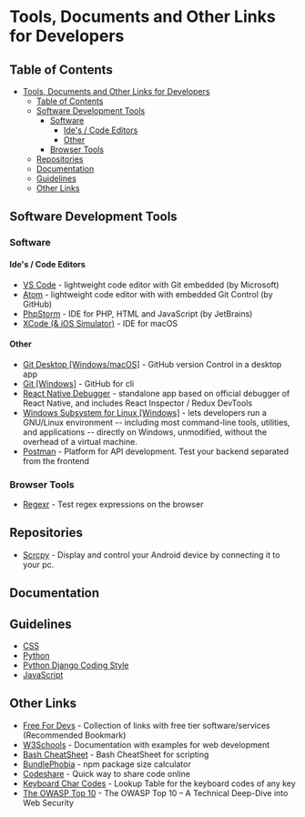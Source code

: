 # Tools, Documents and Other Links for Developers

## Table of Contents

- [Tools, Documents and Other Links for Developers](#tools-documents-and-other-links-for-developers)
  - [Table of Contents](#table-of-contents)
  - [Software Development Tools](#software-development-tools)
    - [Software](#software)
      - [Ide's / Code Editors](#ides--code-editors)
      - [Other](#other)
    - [Browser Tools](#browser-tools)
  - [Repositories](#repositories)
  - [Documentation](#documentation)
  - [Guidelines](#guidelines)
  - [Other Links](#other-links)

## Software Development Tools

### Software

#### Ide's / Code Editors

- [VS Code](https://code.visualstudio.com/) - lightweight code editor with Git embedded (by Microsoft)
- [Atom](https://atom.io) - lightweight code editor with with embedded Git Control (by GitHub)
- [PhpStorm](https://www.jetbrains.com/phpstorm/) - IDE for PHP, HTML and JavaScript (by JetBrains)
- [XCode (& iOS Simulator)](https://developer.apple.com/xcode/) - IDE for macOS

#### Other

- [Git Desktop [Windows/macOS]](https://desktop.github.com/) - GitHub version Control in a desktop app
- [Git [Windows]](https://git-scm.com/) - GitHub for cli
- [React Native Debugger](https://github.com/jhen0409/react-native-debugger) - standalone app based on official debugger of React Native, and includes React Inspector / Redux DevTools
- [Windows Subsystem for Linux [Windows]](https://docs.microsoft.com/en-us/windows/wsl/install-win10) - lets developers run a GNU/Linux environment -- including most command-line tools, utilities, and applications -- directly on Windows, unmodified, without the overhead of a virtual machine.
- [Postman](https://www.postman.com/) - Platform for API development. Test your backend separated from the frontend

### Browser Tools

- [Regexr](https://regexr.com/) - Test regex expressions on the browser

## Repositories

- [Scrcpy](https://github.com/Genymobile/scrcpy) - Display and control your Android device by connecting it to your pc.

## Documentation

## Guidelines

- [CSS](https://cssguidelin.es/)
- [Python](https://github.com/rednafi/pysanity/blob/master/docs/guidelines.md)
- [Python Django Coding Style](https://docs.djangoproject.com/en/dev/internals/contributing/writing-code/coding-style/)
- [JavaScript](https://standardjs.com/rules.html)

## Other Links

- [Free For Devs](https://free-for.dev/) - Collection of links with free tier software/services (Recommended Bookmark)
- [W3Schools](https://www.w3schools.com/) - Documentation with examples for web development
- [Bash CheatSheet](https://devhints.io/bash) - Bash CheatSheet for scripting
- [BundlePhobia](https://bundlephobia.com/) - npm package size calculator
- [Codeshare](https://codeshare.io/) - Quick way to share code online
- [Keyboard Char Codes](https://www.cambiaresearch.com/articles/15/javascript-char-codes-key-codes) - Lookup Table for the keyboard codes of any key
- [The OWASP Top 10](https://www.freecodecamp.org/news/technical-dive-into-owasp/) - The OWASP Top 10 – A Technical Deep-Dive into Web Security
